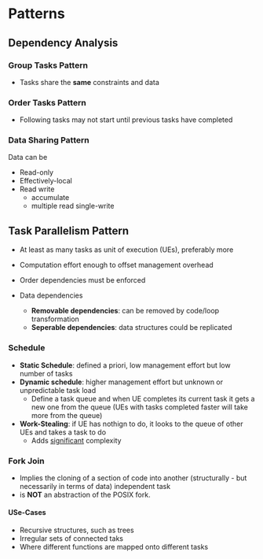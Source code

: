 # Patterns

## Dependency Analysis

### Group Tasks Pattern

- Tasks share the **same** constraints and data

### Order Tasks Pattern

- Following tasks may not start until previous tasks have completed

### Data Sharing Pattern

Data can be
- Read-only
- Effectively-local
- Read write
	- accumulate
	- multiple read single-write


## Task Parallelism Pattern

- At least as many tasks as unit of execution (UEs), preferably more
- Computation effort enough to offset management overhead

- Order dependencies must be enforced
- Data dependencies
	- **Removable dependencies**: can be removed by code/loop transformation
	- **Seperable dependencies**: data structures could be replicated

### Schedule

- **Static Schedule**: defined a priori, low management effort but low number of tasks
- **Dynamic schedule**: higher management effort but unknown or unpredictable task load
	- Define a task queue and when UE completes its current task it gets a new one from the queue (UEs with tasks completed faster will take more from the queue)
- **Work-Stealing**: if UE has nothign to do, it looks to the queue of other UEs and takes a task to do 
	- Adds <span style="text-decoration: underline">significant</span> complexity

### Fork Join

- Implies the cloning of a section of code into another (structurally - but necessarily in terms of data) independent task
- is **NOT** an abstraction of the POSIX fork.

#### USe-Cases

- Recursive structures, such as trees
- Irregular sets of connected taks
- Where different functions are mapped onto different tasks

